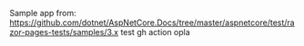 Sample app from: https://github.com/dotnet/AspNetCore.Docs/tree/master/aspnetcore/test/razor-pages-tests/samples/3.x
test gh action
opla
